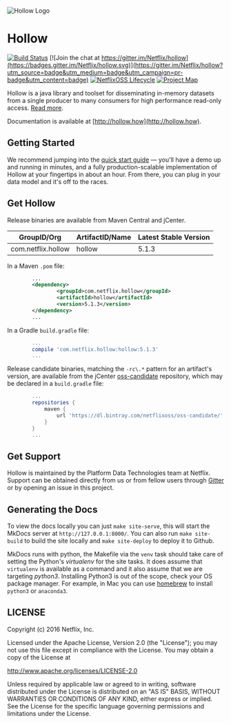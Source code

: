 ![Hollow Logo](logo.png)

# Hollow

[![Build Status](https://travis-ci.com/Netflix/hollow.svg?branch=master)](https://travis-ci.com/Netflix/hollow)
[![Join the chat at https://gitter.im/Netflix/hollow](https://badges.gitter.im/Netflix/hollow.svg)](https://gitter.im/Netflix/hollow?utm_source=badge&utm_medium=badge&utm_campaign=pr-badge&utm_content=badge)
[![NetflixOSS Lifecycle](https://img.shields.io/osslifecycle/Netflix/hollow.svg)](#)
[![Project Map](https://sourcespy.com/shield.svg)](https://sourcespy.com/github/netflixhollow/)

Hollow is a java library and toolset for disseminating in-memory datasets from a single producer to many consumers for high performance read-only access. [Read more](http://techblog.netflix.com/2016/12/netflixoss-announcing-hollow.html).

Documentation is available at [http://hollow.how](http://hollow.how).  

## Getting Started

We recommend jumping into the [quick start guide](http://hollow.how/quick-start) — you'll have a demo up and running in minutes, and a fully production-scalable implementation of Hollow at your fingertips in about an hour.  From there, you can plug in your data model and it's off to the races.

## Get Hollow

Release binaries are available from Maven Central and jCenter.

|GroupID/Org|ArtifactID/Name|Latest Stable Version|
|-----------|---------------|---------------------|
|com.netflix.hollow|hollow|5.1.3|

In a Maven `.pom` file:
```xml
        ...
        <dependency>
                <groupId>com.netflix.hollow</groupId>
                <artifactId>hollow</artifactId>
                <version>5.1.3</version>
        </dependency>
        ...
```

In a Gradle `build.gradle` file:
```gradle
        ...
        compile 'com.netflix.hollow:hollow:5.1.3'
        ...
```
        
Release candidate binaries, matching the `-rc\.*` pattern for an artifact's version, are available from the jCenter [oss-candidate](https://dl.bintray.com/netflixoss/oss-candidate/) repository, which may be declared in a `build.gradle` file:

```gradle
        ...
        repositories {
            maven {
                url 'https://dl.bintray.com/netflixoss/oss-candidate/'
            }
        }
        ...
```

## Get Support

Hollow is maintained by the Platform Data Technologies team at Netflix.  Support can be obtained directly from us or from fellow users through [Gitter](https://gitter.im/Netflix/hollow) or by opening an issue in this project.

## Generating the Docs

To view the docs locally you can just `make site-serve`, this will start the MkDocs server at `http://127.0.0.1:8000/`.
You can also run `make site-build` to build the site locally and `make site-deploy` to deploy it to Github.

MkDocs runs with python, the Makefile via the `venv` task should take care of setting the Python's _virtualenv_ for the site tasks.
It does assume that `virtualenv` is available as a command and it also assume that we are targeting _python3_.
Installing Python3 is out of the scope, check your OS package manager. For example, in Mac you can use [homebrew] to install `python3` or `anaconda3`.


[homebrew]: https://brew.sh/


## LICENSE

Copyright (c) 2016 Netflix, Inc.

Licensed under the Apache License, Version 2.0 (the "License");
you may not use this file except in compliance with the License.
You may obtain a copy of the License at

<http://www.apache.org/licenses/LICENSE-2.0>

Unless required by applicable law or agreed to in writing, software
distributed under the License is distributed on an "AS IS" BASIS,
WITHOUT WARRANTIES OR CONDITIONS OF ANY KIND, either express or implied.
See the License for the specific language governing permissions and
limitations under the License.
